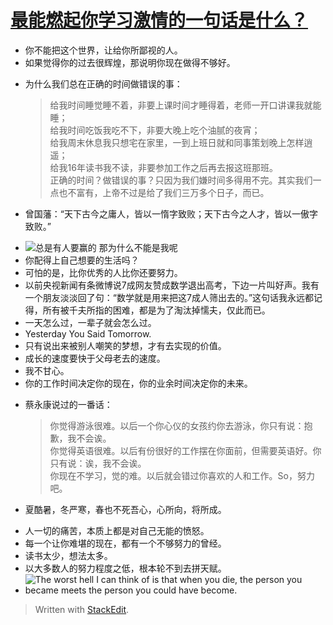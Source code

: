 <h1 id="最能燃起你学习激情的一句话是什么"><a href="http://www.zhihu.com/question/20814703">最能燃起你学习激情的一句话是什么？</a></h1>

<ul>
<li>你不能把这个世界，让给你所鄙视的人。</li>
<li>如果觉得你的过去很辉煌，那说明你现在做得不够好。</li>
<li><p>为什么我们总在正确的时间做错误的事：</p>

<blockquote>
  <p>给我时间睡觉睡不着，非要上课时间才睡得着，老师一开口讲课我就能睡； <br>
  给我时间吃饭我吃不下，非要大晚上吃个油腻的夜宵； <br>
  给我周末休息我只想宅在家里，一到上班日就和同事策划晚上怎样逍遥； <br>
  给我16年读书我不读，非要参加工作之后再去报这班那班。 <br>
  正确的时间？做错误的事？只因为我们嫌时间多得用不完。其实我们一点也不富有，上帝不过是给了我们三万多个日子，而已。</p>
</blockquote></li>
<li><p>曾国藩：“天下古今之庸人，皆以一惰字致败；天下古今之人才，皆以一傲字致败。”</p></li>
<li><img src="https://pic1.zhimg.com/65a2717c01a5afbf611590487f9ffb94_r.jpg" alt="总是有人要赢的 那为什么不能是我呢" title="总是有人要赢的 那为什么不能是我呢"></li>
<li>你配得上自己想要的生活吗？</li>
<li>可怕的是，比你优秀的人比你还要努力。</li>
<li>以前央视新闻有条微博说7成网友赞成数学退出高考，下边一片叫好声。我有一个朋友淡淡回了句：“数学就是用来把这7成人筛出去的。”这句话我永远都记得，所有被千夫所指的困难，都是为了淘汰掉懦夫，仅此而已。</li>
<li>一天怎么过，一辈子就会怎么过。</li>
<li>Yesterday You Said Tomorrow.</li>
<li>只有说出来被别人嘲笑的梦想，才有去实现的价值。</li>
<li>成长的速度要快于父母老去的速度。</li>
<li>我不甘心。</li>
<li>你的工作时间决定你的现在，你的业余时间决定你的未来。</li>
<li><p>蔡永康说过的一番话：</p>

<blockquote>
  <p>你觉得游泳很难。以后一个你心仪的女孩约你去游泳，你只有说：抱歉，我不会诶。 <br>
  你觉得英语很难。以后有份很好的工作摆在你面前，但需要英语好。你只有说：诶，我不会诶。 <br>
  你现在不学习，觉的难。以后就会错过你喜欢的人和工作。So，努力吧。</p>
</blockquote></li>
<li><p>夏酷暑，冬严寒，春也不死吾心，心所向，将所成。</p></li>
<li>人一切的痛苦，本质上都是对自己无能的愤怒。</li>
<li>每一个让你难堪的现在，都有一个不够努力的曾经。</li>
<li>读书太少，想法太多。</li>
<li>以大多数人的努力程度之低，根本轮不到去拼天赋。</li>
<li><img src="https://pic4.zhimg.com/77642a582950598e0f7f08794bb73b97_r.jpg" alt="The worst hell I can think of is that when you die, the person you became meets the person you could have become." title="The worst hell I can think of is that when you die, the person you became meets the person you could have become."></li>
</ul>

<blockquote>
  <p>Written with <a href="https://stackedit.io/">StackEdit</a>.</p>
</blockquote>